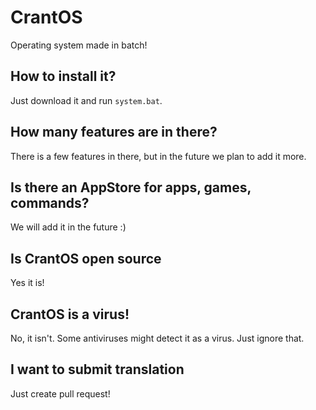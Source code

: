 # CrantOS
Operating system made in batch!

## How to install it?
Just download it and run `system.bat`.

## How many features are in there?
There is a few features in there, but in the future we plan to add it more.

## Is there an AppStore for apps, games, commands?
We will add it in the future :)

## Is CrantOS open source
Yes it is!

## CrantOS is a virus!
No, it isn't.
Some antiviruses might detect it as a virus. Just ignore that.

## I want to submit translation
Just create pull request!
